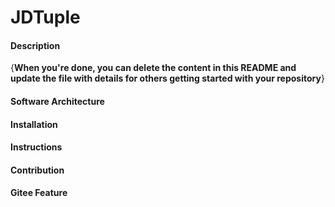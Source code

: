 # JDTuple

#### Description
{**When you're done, you can delete the content in this README and update the file with details for others getting started with your repository**}

#### Software Architecture

#### Installation

#### Instructions

#### Contribution

#### Gitee Feature

